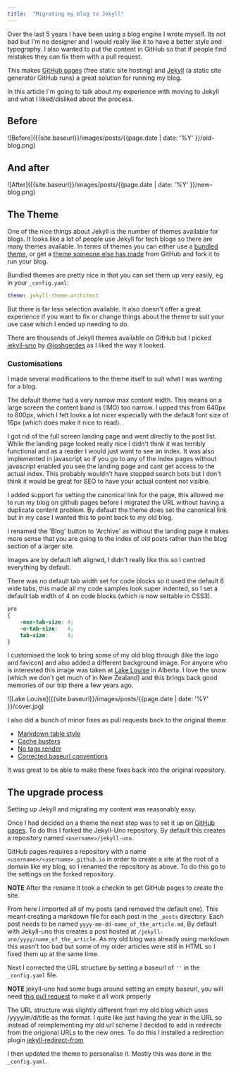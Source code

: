 ```yaml
---
title:  "Migrating my blog to Jekyll"
---
```

Over the last 5 years I have been using a blog engine I wrote myself. Its not bad but I'm no designer and I would really like it to have a better style and typography. I also wanted to put the content in GitHub so that if people find mistakes they can fix them with a pull request.

This makes [GitHub pages] (free static site hosting) and [Jekyll](https://jekyllrb.com/) (a static site generator GitHub runs) a great solution for running my blog.

In this article I'm going to talk about my experience with moving to Jekyll and what I liked/disliked about the process.

## Before
![Before]({{site.baseurl}}/images/posts/{{page.date | date: '%Y' }}/old-blog.png)

## And after
![After]({{site.baseurl}}/images/posts/{{page.date | date: '%Y' }}/new-blog.png)


## The Theme
One of the nice things about Jekyll is the number of themes available for blogs. It looks like a lot of people use Jekyll for tech blogs so there are many themes available. In terms of themes you can either use a [bundled theme](https://pages.github.com/themes/), or get a [theme someone else has made](http://jekyllthemes.org) from GitHub and fork it to run your blog.

Bundled themes are pretty nice in that you can set them up very easily, eg in your `_config.yaml`:

``` yaml
theme: jekyll-theme-architect
```

But there is far less selection available. It also doesn't offer a great experience if you want to fix or change things about the theme to suit your use case which I ended up needing to do.

There are thousands of Jekyll themes available on GitHub but I picked [jekyll-uno](https://github.com/joshgerdes/jekyll-uno) by [@joshgerdes](http://joshgerdes.com/2016/jekyll-uno-a-minimal-responsive-theme-for-jekyll/) as I liked the way it looked.

### Customisations
I made several modifications to the theme itself to suit what I was wanting for a blog.

The default theme had a very narrow max content width. This means on a large screen the content band is (IMO) too narrow. I upped this from 640px to 800px, which I felt looks a lot nicer especially with the default font size of 16px (which does make it nice to read).

I got rid of the full screen landing page and went directly to the post list. While the landing page looked really nice I didn't think it was terribly functional and as a reader I would just want to see an index. It was also implemented in javascript so if you go to any of the index pages without javascript enabled you see the landing page and cant get access to the actual index. This probably wouldn't have stopped search bots but I don't think it would be great for SEO to have your actual content not visible.

I added support for setting the canonical link for the page, this allowed me to run my blog on github pages before I migrated the URL without having a duplicate content problem. By default the theme does set the canonical link but in my case I wanted this to point back to my old blog.

I renamed the 'Blog' button to 'Archive' as without the landing page it makes more sense that you are going to the index of old posts rather than the blog section of a larger site.

Images are by default left aligned, I didn't really like this so I centred everything by default.

There was no default tab width set for code blocks so it used the default 8 wide tabs, this made all my code samples look super indented, so I set a default tab width of 4 on code blocks (which is now settable in CSS3).

``` css
pre
{
    -moz-tab-size: 4;
    -o-tab-size:   4;
    tab-size:      4;
}
```

I customised the look to bring some of my old blog through (like the logo and favicon) and also added a different background image. For anyone who is interested this image was taken at [Lake Louise](https://www.google.co.nz/maps/place/Lake+Louise,+AB,+Canada/@51.4139042,-116.2406884,15.25z/data=!4m5!3m4!1s0x53775d28a0e1ce11:0x3c373c7b6365bce6!8m2!3d51.4253705!4d-116.1772552) in Alberta. I love the snow (which we don't get much of in New Zealand) and this brings back good memories of our trip there a few years ago.

![Lake Louise]({{site.baseurl}}/images/posts/{{page.date | date: '%Y' }}/cover.jpg)


I also did a bunch of minor fixes as pull requests back to the original theme:

 - [Markdown table style](https://github.com/joshgerdes/jekyll-uno/pull/64)
 - [Cache busters](https://github.com/joshgerdes/jekyll-uno/pull/62)
 - [No tags render](https://github.com/joshgerdes/jekyll-uno/pull/61)
 - [Corrected baseurl conventions](https://github.com/joshgerdes/jekyll-uno/pull/60)

It was great to be able to make these fixes back into the original repository.

## The upgrade process

Setting up Jekyll and migrating my content was reasonably easy.

Once I had decided on a theme the next step was to set it up on [GitHub pages]. To do this I forked the Jekyll-Uno repository. By default this creates a repository named `<username>/jekyll-uno`.

GitHub pages requires a repository with a name `<username>/<username>.github.io` in order to create a site at the root of a domain like my blog, so I renamed the repository as above. To do this go to the settings on the forked repository.

**NOTE** After the rename it took a checkin to get GitHub pages to create the site.

From here I imported all of my posts (and removed the default one). This meant creating a markdown file for each post in the `_posts` directory. Each post needs to be named `yyyy-mm-dd-name_of_the_article.md`, By default with Jekyll-uno this creates a post hosted at `/jekyll-uno/yyyy/name_of_the_article`. As my old blog was already using markdown this wasn't too bad but some of my older articles were still in HTML so I fixed them up at the same time.

Next I corrected the URL structure by setting a baseurl of `''` in the `_config.yaml` file.

**NOTE** jekyll-uno had some bugs around setting an empty baseurl, you will need [this pull request](https://github.com/joshgerdes/jekyll-uno/pull/60) to make it all work properly

The URL structure was slightly different from my old blog which uses /yyyy/m/d/title as the format. I quite like just having the year in the URL so instead of reimplementing my old url scheme I decided to add in redirects from the origional URLs to the new ones. To do this I installed a redirection plugin [jekyll-redirect-from](https://github.com/jekyll/jekyll-redirect-from) 

I then updated the theme to personalise it. Mostly this was done in the `_config.yaml`.


[GitHub pages]: https://pages.github.com
